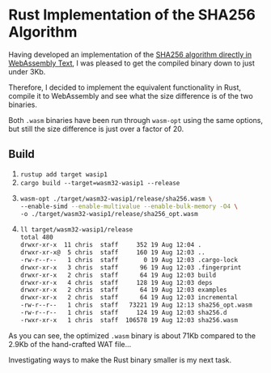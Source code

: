 # Rust Implementation of the SHA256 Algorithm

Having developed an implementation of the [SHA256 algorithm directly in WebAssembly Text](https://github.com/ChrisWhealy/wasm_sha256), I was pleased to get the compiled binary down to just under 3Kb.

Therefore, I decided to implement the equivalent functionality in Rust, compile it to WebAssembly and see what the size difference is of the two binaries.

Both `.wasm` binaries have been run through `wasm-opt` using the same options, but still the size difference is just over a factor of 20.

## Build

1. `rustup add target wasip1`
2. `cargo build --target=wasm32-wasip1 --release`
3.  ```bash
    wasm-opt ./target/wasm32-wasip1/release/sha256.wasm \
    --enable-simd --enable-multivalue --enable-bulk-memory -O4 \
    -o ./target/wasm32-wasip1/release/sha256_opt.wasm
    ```
4. ```bash
   ll target/wasm32-wasip1/release
   total 480
   drwxr-xr-x  11 chris  staff     352 19 Aug 12:04 .
   drwxr-xr-x@  5 chris  staff     160 19 Aug 12:03 ..
   -rw-r--r--   1 chris  staff       0 19 Aug 12:03 .cargo-lock
   drwxr-xr-x   3 chris  staff      96 19 Aug 12:03 .fingerprint
   drwxr-xr-x   2 chris  staff      64 19 Aug 12:03 build
   drwxr-xr-x   4 chris  staff     128 19 Aug 12:03 deps
   drwxr-xr-x   2 chris  staff      64 19 Aug 12:03 examples
   drwxr-xr-x   2 chris  staff      64 19 Aug 12:03 incremental
   -rw-r--r--   1 chris  staff   73221 19 Aug 12:13 sha256_opt.wasm
   -rw-r--r--   1 chris  staff     124 19 Aug 12:03 sha256.d
   -rwxr-xr-x   1 chris  staff  106578 19 Aug 12:03 sha256.wasm
   ```

As you can see, the optimized `.wasm` binary is about 71Kb compared to the 2.9Kb of the hand-crafted WAT file...

Investigating ways to make the Rust binary smaller is my next task.
